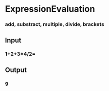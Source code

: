 # ExpressionEvaluation

### add, substract, multiple, divide, brackets

## Input

### 1+2+3*4/2=

## Output

### 9

